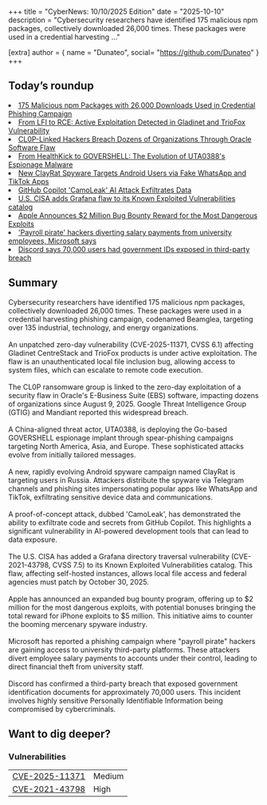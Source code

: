 +++
  title = "CyberNews: 10/10/2025 Edition"
  date = "2025-10-10"
  description = "Cybersecurity researchers have identified 175 malicious npm packages, collectively downloaded 26,000 times. These packages were used in a credential harvesting ..."

  [extra]
  author = { name = "Dunateo", social= "https://github.com/Dunateo" }
  +++
<html><body>
<h2>Today’s roundup</h2>
<li><a href='https://thehackernews.com/2025/10/175-malicious-npm-packages-with-26000.html'>175 Malicious npm Packages with 26,000 Downloads Used in Credential Phishing Campaign</a></li>
<li><a href='https://thehackernews.com/2025/10/from-lfi-to-rce-active-exploitation.html'>From LFI to RCE: Active Exploitation Detected in Gladinet and TrioFox Vulnerability</a></li>
<li><a href='https://thehackernews.com/2025/10/cl0p-linked-hackers-breach-dozens-of.html'>CL0P-Linked Hackers Breach Dozens of Organizations Through Oracle Software Flaw</a></li>
<li><a href='https://thehackernews.com/2025/10/from-healthkick-to-govershell-evolution.html'>From HealthKick to GOVERSHELL: The Evolution of UTA0388's Espionage Malware</a></li>
<li><a href='https://thehackernews.com/2025/10/new-clayrat-spyware-targets-android.html'>New ClayRat Spyware Targets Android Users via Fake WhatsApp and TikTok Apps</a></li>
<li><a href='https://www.darkreading.com/application-security/github-copilot-camoleak-ai-attack-exfils-data'>GitHub Copilot 'CamoLeak' AI Attack Exfiltrates Data</a></li>
<li><a href='https://securityaffairs.com/183192/hacking/u-s-cisa-adds-grafana-flaw-to-its-known-exploited-vulnerabilities-catalog.html'>U.S. CISA adds Grafana flaw to its Known Exploited Vulnerabilities catalog</a></li>
<li><a href='https://www.wired.com/story/apple-announces-2-million-bug-bounty-reward/'>Apple Announces $2 Million Bug Bounty Reward for the Most Dangerous Exploits</a></li>
<li><a href='https://therecord.media/universities-phishing-payroll-pirates'>'Payroll pirate' hackers diverting salary payments from university employees, Microsoft says</a></li>
<li><a href='https://therecord.media/discord-government-docs-exposed-breach'>Discord says 70,000 users had government IDs exposed in third-party breach</a></li>
<h2>Summary</h2>
<p>Cybersecurity researchers have identified 175 malicious npm packages, collectively downloaded 26,000 times. These packages were used in a credential harvesting phishing campaign, codenamed Beamglea, targeting over 135 industrial, technology, and energy organizations.<br><br>An unpatched zero-day vulnerability (CVE-2025-11371, CVSS 6.1) affecting Gladinet CentreStack and TrioFox products is under active exploitation. The flaw is an unauthenticated local file inclusion bug, allowing access to system files, which can escalate to remote code execution.<br><br>The CL0P ransomware group is linked to the zero-day exploitation of a security flaw in Oracle's E-Business Suite (EBS) software, impacting dozens of organizations since August 9, 2025. Google Threat Intelligence Group (GTIG) and Mandiant reported this widespread breach.<br><br>A China-aligned threat actor, UTA0388, is deploying the Go-based GOVERSHELL espionage implant through spear-phishing campaigns targeting North America, Asia, and Europe. These sophisticated attacks evolve from initially tailored messages.<br><br>A new, rapidly evolving Android spyware campaign named ClayRat is targeting users in Russia. Attackers distribute the spyware via Telegram channels and phishing sites impersonating popular apps like WhatsApp and TikTok, exfiltrating sensitive device data and communications.<br><br>A proof-of-concept attack, dubbed 'CamoLeak', has demonstrated the ability to exfiltrate code and secrets from GitHub Copilot. This highlights a significant vulnerability in AI-powered development tools that can lead to data exposure.<br><br>The U.S. CISA has added a Grafana directory traversal vulnerability (CVE-2021-43798, CVSS 7.5) to its Known Exploited Vulnerabilities catalog. This flaw, affecting self-hosted instances, allows local file access and federal agencies must patch by October 30, 2025.<br><br>Apple has announced an expanded bug bounty program, offering up to $2 million for the most dangerous exploits, with potential bonuses bringing the total reward for iPhone exploits to $5 million. This initiative aims to counter the booming mercenary spyware industry.<br><br>Microsoft has reported a phishing campaign where "payroll pirate" hackers are gaining access to university third-party platforms. These attackers divert employee salary payments to accounts under their control, leading to direct financial theft from university staff.<br><br>Discord has confirmed a third-party breach that exposed government identification documents for approximately 70,000 users. This incident involves highly sensitive Personally Identifiable Information being compromised by cybercriminals.</p>
<h2>Want to dig deeper?</h2>
<h3>Vulnerabilities</h3>
<table><tbody><tr> <td><a href='https://vulnerability.circl.lu/vuln/CVE-2025-11371'>CVE-2025-11371</a></td>  <td data-severity='Medium'>Medium</td> </tr>
<tr> <td><a href='https://vulnerability.circl.lu/vuln/CVE-2021-43798'>CVE-2021-43798</a></td>  <td data-severity='High'>High</td> </tr>
</tbody></table></body></html>